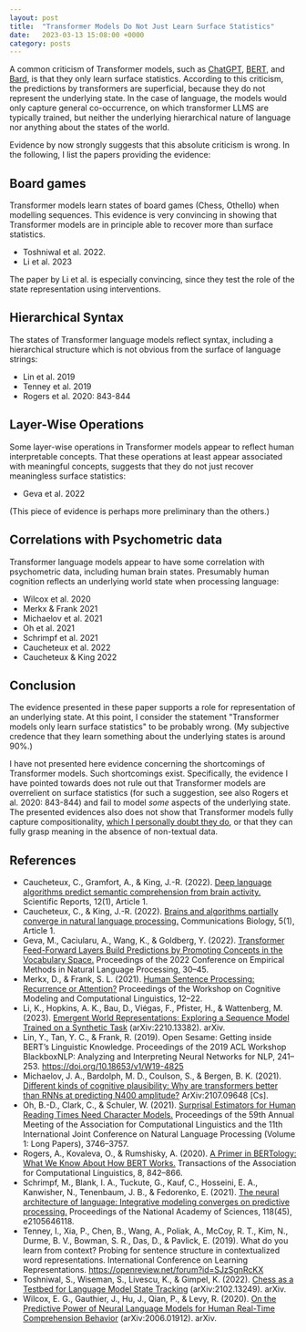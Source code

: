 ```yaml
---
layout: post
title:  "Transformer Models Do Not Just Learn Surface Statistics"
date:   2023-03-13 15:08:00 +0000
category: posts
---
```


A common criticism of Transformer models, such as [ChatGPT](https://openai.com/blog/chatgpt/), [BERT](https://arxiv.org/abs/1810.04805), and [Bard](https://blog.google/technology/ai/bard-google-ai-search-updates/), is that they only learn surface statistics. According to this criticism, the predictions by transformers are superficial, because they do not represent the underlying state. In the case of language, the models would only capture general co-occurrence, on which transformer LLMS are typically trained, but neither the underlying hierarchical nature of language nor anything about the states of the world.

Evidence by now strongly suggests that this absolute criticism is wrong. In the following, I list the papers providing the evidence:


## Board games

Transformer models learn states of board games (Chess, Othello) when modelling sequences. This evidence is very convincing in showing that Transformer models are in principle able to recover more than surface statistics.
- Toshniwal et al. 2022.
- Li et al. 2023

The paper by Li et al. is especially convincing, since they test the role of the state representation using interventions.


## Hierarchical Syntax

The states of Transformer language models reflect syntax, including a hierarchical structure which is not obvious from the surface of language strings:
- Lin et al. 2019
- Tenney et al. 2019
- Rogers et al. 2020: 843-844


## Layer-Wise Operations

Some layer-wise operations in Transformer models appear to reflect human interpretable concepts. That these operations at least appear associated with meaningful concepts, suggests that they do not just recover meaningless surface statistics:
- Geva et al. 2022

(This piece of evidence is perhaps more preliminary than the others.)


## Correlations with Psychometric data

Transformer language models appear to have some correlation with psychometric data, including human brain states. Presumably human cognition reflects an underlying world state when processing language:
- Wilcox et al. 2020
- Merkx & Frank 2021
- Michaelov et al. 2021
- Oh et al. 2021
- Schrimpf et al. 2021
- Caucheteux et al. 2022
- Caucheteux & King 2022


## Conclusion

The evidence presented in these paper supports a role for representation of an underlying state. At this point, I consider the statement "Transformer models only learn surface statistics" to be probably wrong. (My subjective credence that they learn something about the underlying states is around 90%.)

I have not presented here evidence concerning the shortcomings of Transformer models. Such shortcomings exist. Specifically, the evidence I have pointed towards does not rule out that Transformer models are overrelient on surface statistics (for such a suggestion, see also Rogers et al. 2020: 843-844) and fail to model _some_ aspects of the underlying state. The presented evidences also does not show that Transformer models fully capture compositionality, [which I personally doubt they do](/transformer-speculations/), or that they can fully grasp meaning in the absence of non-textual data.


## References
- Caucheteux, C., Gramfort, A., & King, J.-R. (2022). [Deep language algorithms predict semantic comprehension from brain activity.](https://doi.org/10.1038/s41598-022-20460-9) Scientific Reports, 12(1), Article 1.
- Caucheteux, C., & King, J.-R. (2022). [Brains and algorithms partially converge in natural language processing.](https://doi.org/10.1038/s42003-022-03036-1) Communications Biology, 5(1), Article 1.
- Geva, M., Caciularu, A., Wang, K., & Goldberg, Y. (2022). [Transformer Feed-Forward Layers Build Predictions by Promoting Concepts in the Vocabulary Space.](https://aclanthology.org/2022.emnlp-main.3) Proceedings of the 2022 Conference on Empirical Methods in Natural Language Processing, 30–45.
- Merkx, D., & Frank, S. L. (2021). [Human Sentence Processing: Recurrence or Attention?](https://doi.org/10.18653/v1/2021.cmcl-1.2) Proceedings of the Workshop on Cognitive Modeling and Computational Linguistics, 12–22.
- Li, K., Hopkins, A. K., Bau, D., Viégas, F., Pfister, H., & Wattenberg, M. (2023). [Emergent World Representations: Exploring a Sequence Model Trained on a Synthetic Task](https://doi.org/10.48550/arXiv.2210.13382) (arXiv:2210.13382). arXiv.
- Lin, Y., Tan, Y. C., & Frank, R. (2019). Open Sesame: Getting inside BERT’s Linguistic Knowledge. Proceedings of the 2019 ACL Workshop BlackboxNLP: Analyzing and Interpreting Neural Networks for NLP, 241–253. https://doi.org/10.18653/v1/W19-4825
- Michaelov, J. A., Bardolph, M. D., Coulson, S., & Bergen, B. K. (2021). [Different kinds of cognitive plausibility: Why are transformers better than RNNs at predicting N400 amplitude?](http://arxiv.org/abs/2107.09648) ArXiv:2107.09648 [Cs].
- Oh, B.-D., Clark, C., & Schuler, W. (2021). [Surprisal Estimators for Human Reading Times Need Character Models.](https://doi.org/10.18653/v1/2021.acl-long.290) Proceedings of the 59th Annual Meeting of the Association for Computational Linguistics and the 11th International Joint Conference on Natural Language Processing (Volume 1: Long Papers), 3746–3757.
- Rogers, A., Kovaleva, O., & Rumshisky, A. (2020). [A Primer in BERTology: What We Know About How BERT Works.](https://doi.org/10.1162/tacl_a_00349) Transactions of the Association for Computational Linguistics, 8, 842–866.
- Schrimpf, M., Blank, I. A., Tuckute, G., Kauf, C., Hosseini, E. A., Kanwisher, N., Tenenbaum, J. B., & Fedorenko, E. (2021). [The neural architecture of language: Integrative modeling converges on predictive processing.](https://doi.org/10.1073/pnas.2105646118) Proceedings of the National Academy of Sciences, 118(45), e2105646118.
- Tenney, I., Xia, P., Chen, B., Wang, A., Poliak, A., McCoy, R. T., Kim, N., Durme, B. V., Bowman, S. R., Das, D., & Pavlick, E. (2019). What do you learn from context? Probing for sentence structure in contextualized word representations. International Conference on Learning Representations. https://openreview.net/forum?id=SJzSgnRcKX
- Toshniwal, S., Wiseman, S., Livescu, K., & Gimpel, K. (2022). [Chess as a Testbed for Language Model State Tracking](https://doi.org/10.48550/arXiv.2102.13249) (arXiv:2102.13249). arXiv.
- Wilcox, E. G., Gauthier, J., Hu, J., Qian, P., & Levy, R. (2020). [On the Predictive Power of Neural Language Models for Human Real-Time Comprehension Behavior](https://doi.org/10.48550/arXiv.2006.01912) (arXiv:2006.01912). arXiv.
